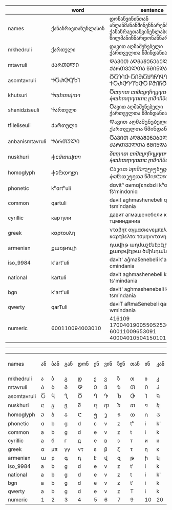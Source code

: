 
|               | word      | sentence                             |
|---------------|-----------|--------------------------------------|
|names|ქანანრაეთანუნლასინ|დონანვინინთან ანღანმანანშინენნარენბანენლასინ ქანანრაეთანვინენლასთანან წილმანინნარდონანნარინან|
|mkhedruli|ქართული|დავით აღმაშენებელი ქართველთა წმინდანია|
|mtavruli|ᲥᲐᲠᲗᲣᲚᲘ|ᲓᲐᲕᲘᲗ ᲐᲦᲛᲐᲨᲔᲜᲔᲑᲔᲚᲘ ᲥᲐᲠᲗᲕᲔᲚᲗᲐ ᲬᲛᲘᲜᲓᲐᲜᲘᲐ|
|asomtavruli|ႵႠႰႧႳႪႨ|ႣႠႥႨႧ ႠႶႫႠႸႤႬႤႡႤႪႨ ႵႠႰႧႥႤႪႧႠ ႼႫႨႬႣႠႬႨႠ|
|khutsuri|Ⴕⴀⴐⴇⴓⴊⴈ|Ⴃⴀⴅⴈⴇ ⴀⴖⴋⴀⴘⴄⴌⴄⴁⴄⴊⴈ ⴕⴀⴐⴇⴅⴄⴊⴇⴀ ⴜⴋⴈⴌⴃⴀⴌⴈⴀ|
|shanidziseuli|Ⴕართული|Ⴃავით აღმაშენებელი ქართველთა წმინდანია|
|tfileliseuli|Ქართული|Დავით აღმაშენებელი ქართველთა წმინდანია|
|anbanismtavruli|ႵᲐᲠᲗᲣᲚᲘ|ႣᲐᲕᲘᲗ ᲐᲦᲛᲐᲨᲔᲜᲔᲑᲔᲚᲘ ᲥᲐᲠᲗᲕᲔᲚᲗᲐ ᲬᲛᲘᲜᲓᲐᲜᲘᲐ|
|nuskhuri|ⴕⴀⴐⴇⴓⴊⴈ|ⴃⴀⴅⴈⴇ ⴀⴖⴋⴀⴘⴄⴌⴄⴁⴄⴊⴈ ⴕⴀⴐⴇⴅⴄⴊⴇⴀ ⴜⴋⴈⴌⴃⴀⴌⴈⴀ|
|homoglyph|ⴕⴢᦝᦎ᧗ⴝ‎ᦵ|ᕦⴢᧆ‎ᦵᦎ ⴢⴜⴋⴢ𑇤၅চ၅ձ၅ⴝ‎ᦵ ⴕⴢᦝᦎᧆ၅ⴝᦎⴢ წⴋ‎ᦵচᕦⴢচ‎ᦵⴢ|
|phonetic|kʰɑrtʰuli|dɑvitʰ ɑʁmɑʃɛnɛbɛli kʰɑrtʰvɛltʰɑ t͡sʼmindɑniɑ|
|common|qartuli|davit aghmashenebeli qartvelta tsmindania|
|cyrillic|картули|давит агмашенебели картвелта тцминданиа|
|greek|καρτουλη|νταβητ αγμασͱενεμπελη καρτβελτα τσμηνντανηα|
|armenian|քառթուլի|դավիթ աղմաշէնէբէլի քառթվէլթա ծմինդանիա|
|iso_9984|k'art'uli|davit' aḡmašenebeli k'art'velt'a cmindania|
|national|kartuli|davit aghmashenebeli kartvelta ts'mindania|
|bgn|k'art'uli|davit' aghmashenebeli k'art'velt'a tsmindania|
|qwerty|qarTuli|daviT aRmaSenebeli qarTvelTa wmindania|
|numeric|600110094003010|416109 17004019005505253010 60011009653091 40004010504150101|

___
|||||||||||||||||||||||||||||||||||||||||||||||||||||||||||||||
|-|-|-|-|-|-|-|-|-|-|-|-|-|-|-|-|-|-|-|-|-|-|-|-|-|-|-|-|-|-|-|-|-|-|-|-|-|-|-|-|-|-|-|-|-|-|-|-|-|-|-|-|-|-|-|-|-|-|-|-|-|-|
|names|ან|ბან|გან|დონ|ენ|ვინ|ზენ|თან|ინ|კან|ლას|მან|ნარ|ონ|პარ|ჟან|რაე|სან|ტარ|უნ|ფარ|ქან|ღან|ყარ|შინ|ჩინ|ცან|ძილ|წილ|ჭარ|ხან|ჯან|ჰაე|ეჲ|ჲე|ჳე|ჴარ|ჰოე|ჶი|ჷნ|ჸინ|გან ამოტრიალებული|აინ ამოტრიალებული|გამყოფი|ნარ მოდიფიკატორი|აენ|სიმაგრის ნიშანი|ლაბიალიზაციის ნიშანი|ა-უმლაუტი|ა-მაკრონი|ა-მაკრონ-უმლაუტი|ე-მაკრონი|ი-მაკრონი|ო-უმლაუტი|ო-მაკრონი|ო-მაკრონ-უმლაუტი|უ-უმლაუტი|უ-მაკრონი|უ-მაკრონ-უმლაუტი|უ-ბრჯგუ|ჷნ-მაკრონი|
|mkhedruli|ა|ბ|გ|დ|ე|ვ|ზ|თ|ი|კ|ლ|მ|ნ|ო|პ|ჟ|რ|ს|ტ|უ|ფ|ქ|ღ|ყ|შ|ჩ|ც|ძ|წ|ჭ|ხ|ჯ|ჰ|ჱ|ჲ|ჳ|ჴ|ჵ|ჶ|ჷ|ჸ|ჹ|ჺ|჻|ჼ|ჽ|ჾ|ჿ|ა̈|ა̄|ა̄̈|ე̄|ი̄|ო̈|ო̄|ო̄̈|უ̈|უ̄|უ̄̈|უ̂|ჷ̄|
|mtavruli|Ა|Ბ|Გ|Დ|Ე|Ვ|Ზ|Თ|Ი|Კ|Ლ|Მ|Ნ|Ო|Პ|Ჟ|Რ|Ს|Ტ|Უ|Ფ|Ქ|Ღ|Ყ|Შ|Ჩ|Ც|Ძ|Წ|Ჭ|Ხ|Ჯ|Ჰ|Ჱ|Ჲ|Ჳ|Ჴ|Ჵ|Ჶ|Ჷ|Ჸ|Ჹ|Ჺ|᲻|᲼|Ჽ|Ჾ|Ჿ||||||||||||||
|asomtavruli|Ⴀ|Ⴁ|Ⴂ|Ⴃ|Ⴄ|Ⴅ|Ⴆ|Ⴇ|Ⴈ|Ⴉ|Ⴊ|Ⴋ|Ⴌ|Ⴍ|Ⴎ|Ⴏ|Ⴐ|Ⴑ|Ⴒ|Ⴓ|Ⴔ|Ⴕ|Ⴖ|Ⴗ|Ⴘ|Ⴙ|Ⴚ|Ⴛ|Ⴜ|Ⴝ|Ⴞ|Ⴟ|Ⴠ|Ⴡ|Ⴢ|Ⴣ|Ⴤ|Ⴥ|჆|Ⴧ|჈|჉|჊|჋|჌|Ⴭ|჎|჏||||||||||||||
|nuskhuri|ⴀ|ⴁ|ⴂ|ⴃ|ⴄ|ⴅ|ⴆ|ⴇ|ⴈ|ⴉ|ⴊ|ⴋ|ⴌ|ⴍ|ⴎ|ⴏ|ⴐ|ⴑ|ⴒ|ⴓ|ⴔ|ⴕ|ⴖ|ⴗ|ⴘ|ⴙ|ⴚ|ⴛ|ⴜ|ⴝ|ⴞ|ⴟ|ⴠ|ⴡ|ⴢ|ⴣ|ⴤ|ⴥ|⴦|ⴧ|⴨|⴩|⴪|⴫|⴬|ⴭ|⴮|⴯||||||||||||||
|homoglyph|ⴢ|ձ|ଌ|ᕦ|၅|ᧆ|୫|ᦎ|‎ᦵ|૩|ⴝ|ⴋ|চ|ᦂ|Ჴ|ળ|ᦝ|ᒑ|கு|᧗|ᦀ|ⴕ|ⴜ|ᧇ|𑇤|ⴌ|ઉ|ᑻ|წ|ჭ|ᕹ|ⴟ|Ჱ|||||||||||||||||||||||||||||
|phonetic|ɑ|b|g|d|ɛ|v|z|tʰ|i|k'|l|m|n|ɔ|p'|ʒ|r|s|t'|u|pʰ|kʰ|ʁ|q'|ʃ|t͡ʃ|t͡s|d͡z|t͡sʼ|t͡ʃʼ|χ|d͡ʒ|h|eɪ|j|w|qʰ|oː|f|ə|ʔ|ɢ|ʕ||◌̃|ə||||||||||||||||
|common|a|b|g|d|e|v|z|t|i|k|l|m|n|o|p|zh|r|s|t|u|f|q|gh|y|sh|ch|c|dz|ts|tch|x|j|h|e|i|ui|x|hoi|f|oa|h|gh|rgh|||oa||||||||||||||||
|cyrillic|а|б|г|д|е|в|з|т|и|к|л|м|н|о|п|ж|р|с|т|у|ф|к|г|к|ш|ч|ц|дз|тц|тч|х|дж|х|е|й|уй|х|хо|ф|оа|х|г|рг|||оа||||||||||||||||
|greek|α|μπ|γγ|ντ|ε|β|ζ|τ|η|κ|λ|μ|ν|ο|π|ζͱ|ρ|σ|τ|ου|ψ|κ|γ|κͱ|σͱ|τσ|τσ|δζ|τσ|τσͱ|γχ|τζ|ͱ|ε|ι|υι|κχ|ͱοι|φ|οα|ͱ|γ|ργ|||οα||||||||||||||||
|armenian|ա|բ|գ|դ|է|վ|զ|թ|ի|կ|լ|մ|ն|օ|պ|ժ|ռ|ս|տ|ու|փ|ք|ղ|կհ|շ|չ|ց|ձ|ծ|ճ|խ|ջ|հ|է|ի|ուի|խ|հօի|ֆ|ը|հ|ղ|ռղ|||ը||||||||||||||||
|iso_9984|a|b|g|d|e|v|z|t'|i|k|l|m|n|o|p|ž|r|s|t|u|p'|k'|ḡ|q|š|č'|c'|j|c|č|x|ǰ|h|ē|y|w|ẖ'|ō|f|||||||||||||||||||||||
|national|a|b|g|d|e|v|z|t|i|k'|l|m|n|o|p'|zh|r|s|t'|u|p|k|gh|q'|sh|ch|ts|dz|ts'|ch'|kh|j|h|||||||||||||||||||||||||||||
|bgn|a|b|g|d|e|v|z|t'|i|k|l|m|n|o|p|zh|r|s|t|u|p'|k'|gh|q|sh|ch'|ts'|dz|ts|ch|kh|j|h|ey|j||q'|||||||||||||||||||||||||
|qwerty|a|b|g|d|e|v|z|T|i|k|l|m|n|o|p|J|r|s|t|u|f|q|R|y|S|C|c|Z|w|W|x|j|h|E|I|V|X|H|F|D|Y|G|L|>|N|<|{|}||||||||||||||
|numeric|1|2|3|4|5|6|7|9|10|20|30|40|50|70|80|90|100|200|300|400|500|600|700|800|900|1000|2000|3000|4000|5000|6000|8000|9000|8|60|400|7000|10000||||||||||||||||||||||||
